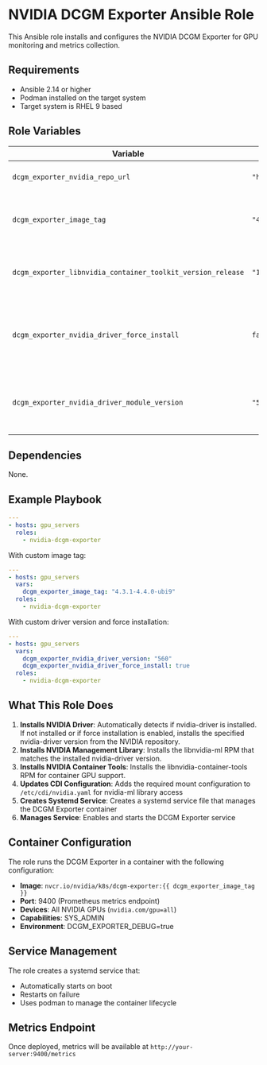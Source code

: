 # NVIDIA DCGM Exporter Ansible Role

This Ansible role installs and configures the NVIDIA DCGM Exporter for GPU monitoring and metrics collection.

## Requirements

- Ansible 2.14 or higher
- Podman installed on the target system
- Target system is RHEL 9 based

## Role Variables

| Variable | Default | Description |
|----------|---------|-------------|
| `dcgm_exporter_nvidia_repo_url` | `"https://developer.download.nvidia.com/compute/cuda/repos/rhel9"` | Base URL for NVIDIA repo |
| `dcgm_exporter_image_tag` | `"4.3.1-4.4.0-ubi9"` | Container image tag for the DCGM Exporter |
| `dcgm_exporter_libnvidia_container_toolkit_version_release` | `"1.17.8-1"` | Version of the NVIDIA Container Tools RPM to install |
| `dcgm_exporter_nvidia_driver_force_install` | `false` | Force installation of nvidia-driver RPM, overriding auto-detection |
| `dcgm_exporter_nvidia_driver_module_version` | `"575"` | NVIDIA Driver version to install if not already present |

## Dependencies

None.

## Example Playbook

```yaml
---
- hosts: gpu_servers
  roles:
    - nvidia-dcgm-exporter
```

With custom image tag:

```yaml
---
- hosts: gpu_servers
  vars:
    dcgm_exporter_image_tag: "4.3.1-4.4.0-ubi9"
  roles:
    - nvidia-dcgm-exporter
```

With custom driver version and force installation:

```yaml
---
- hosts: gpu_servers
  vars:
    dcgm_exporter_nvidia_driver_version: "560"
    dcgm_exporter_nvidia_driver_force_install: true
  roles:
    - nvidia-dcgm-exporter
```

## What This Role Does

1. **Installs NVIDIA Driver**: Automatically detects if nvidia-driver is installed. If not installed or if force installation is enabled, installs the specified nvidia-driver version from the NVIDIA repository.
2. **Installs NVIDIA Management Library**: Installs the libnvidia-ml RPM that matches the installed nvidia-driver version.
2. **Installs NVIDIA Container Tools**: Installs the libnvidia-container-tools RPM for container GPU support.
3. **Updates CDI Configuration**: Adds the required mount configuration to `/etc/cdi/nvidia.yaml` for nvidia-ml library access
4. **Creates Systemd Service**: Creates a systemd service file that manages the DCGM Exporter container
5. **Manages Service**: Enables and starts the DCGM Exporter service

## Container Configuration

The role runs the DCGM Exporter in a container with the following configuration:

- **Image**: `nvcr.io/nvidia/k8s/dcgm-exporter:{{ dcgm_exporter_image_tag }}`
- **Port**: 9400 (Prometheus metrics endpoint)
- **Devices**: All NVIDIA GPUs (`nvidia.com/gpu=all`)
- **Capabilities**: SYS_ADMIN
- **Environment**: DCGM_EXPORTER_DEBUG=true

## Service Management

The role creates a systemd service that:

- Automatically starts on boot
- Restarts on failure
- Uses podman to manage the container lifecycle

## Metrics Endpoint

Once deployed, metrics will be available at `http://your-server:9400/metrics`
